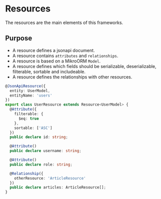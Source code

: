 # Resources

The resources are the main elements of this frameworks.

## Purpose

- A resource defines a jsonapi document.
- A resource contains `attributes` and `relationships`.
- A resource is based on a MikroORM `Model`.
- A resource defines which fields should be serializable, deserializable, filterable, sortable and includeable.
- A resource defines the relationships with other resources.

```ts title="Example of a resource"
@JsonApiResource({
  entity: UserModel,
  entityName: 'users'
})
export class UserResource extends Resource<UserModel> {
  @Attribute({
    filterable: {
      $eq: true
    },
    sortable: ['ASC']
  })
  public declare id: string;

  @Attribute()
  public declare username: string;

  @Attribute()
  public declare role: string;

  @Relationship({
    otherResource: 'ArticleResource'
  })
  public declare articles: ArticleResource[];
}
```
